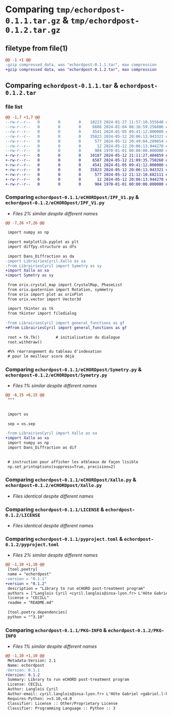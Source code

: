 # Comparing `tmp/echordpost-0.1.1.tar.gz` & `tmp/echordpost-0.1.2.tar.gz`

## filetype from file(1)

```diff
@@ -1 +1 @@
-gzip compressed data, was "echordpost-0.1.1.tar", max compression
+gzip compressed data, was "echordpost-0.1.2.tar", max compression
```

## Comparing `echordpost-0.1.1.tar` & `echordpost-0.1.2.tar`

### file list

```diff
@@ -1,7 +1,7 @@
--rw-r--r--   0        0        0    10223 2024-01-27 11:57:10.555640 echordpost-0.1.1/eCHORDpost/IPF_V1.py
--rw-r--r--   0        0        0     6608 2024-01-04 08:16:59.256806 echordpost-0.1.1/eCHORDpost/Symetry.py
--rw-r--r--   0        0        0     4541 2024-01-05 09:41:12.000000 echordpost-0.1.1/eCHORDpost/Xallo.py
--rw-r--r--   0        0        0    35823 2024-05-12 20:06:13.943321 echordpost-0.1.1/LICENSE
--rw-r--r--   0        0        0      577 2024-05-12 20:49:04.289054 echordpost-0.1.1/pyproject.toml
--rw-r--r--   0        0        0       12 2024-05-12 20:06:13.944270 echordpost-0.1.1/README.md
--rw-r--r--   0        0        0      904 1970-01-01 00:00:00.000000 echordpost-0.1.1/PKG-INFO
+-rw-r--r--   0        0        0    10187 2024-05-12 21:11:27.484859 echordpost-0.1.2/eCHORDpost/IPF_V1.py
+-rw-r--r--   0        0        0     6587 2024-05-12 21:09:35.750260 echordpost-0.1.2/eCHORDpost/Symetry.py
+-rw-r--r--   0        0        0     4541 2024-01-05 09:41:12.000000 echordpost-0.1.2/eCHORDpost/Xallo.py
+-rw-r--r--   0        0        0    35823 2024-05-12 20:06:13.943321 echordpost-0.1.2/LICENSE
+-rw-r--r--   0        0        0      577 2024-05-12 21:12:10.682111 echordpost-0.1.2/pyproject.toml
+-rw-r--r--   0        0        0       12 2024-05-12 20:06:13.944270 echordpost-0.1.2/README.md
+-rw-r--r--   0        0        0      904 1970-01-01 00:00:00.000000 echordpost-0.1.2/PKG-INFO
```

### Comparing `echordpost-0.1.1/eCHORDpost/IPF_V1.py` & `echordpost-0.1.2/eCHORDpost/IPF_V1.py`

 * *Files 2% similar despite different names*

```diff
@@ -7,26 +7,26 @@
 
 import numpy as np
 
 import matplotlib.pyplot as plt
 import diffpy.structure as dfs
 
 import Dans_Diffraction as da
-import LibrairiesCyril.Xallo as xa
-from LibrairiesCyril import Symetry as sy
+import Xallo as xa
+import Symetry as sy
 
 from orix.crystal_map import CrystalMap, PhaseList
 from orix.quaternion import Rotation, symmetry
 from orix import plot as orixPlot
 from orix.vector import Vector3d
 
 import tkinter as tk
 from tkinter import filedialog
 
-from LibrairiesCyril import general_functions as gf
+#from LibrairiesCyril import general_functions as gf
 
 root = tk.Tk()       # initialisation du dialogue
 root.withdraw()
 
 #%% réarrangement du tableau d'indexation
 # pour le meilleur score déjà
```

### Comparing `echordpost-0.1.1/eCHORDpost/Symetry.py` & `echordpost-0.1.2/eCHORDpost/Symetry.py`

 * *Files 1% similar despite different names*

```diff
@@ -6,15 +6,15 @@
 """
 
 
 import os
 
 sep = os.sep
 
-from LibrairiesCyril import Xallo as xa
+import Xallo as xa
 import numpy as np
 import Dans_Diffraction as dif
 
 
 # instruction pour afficher les atbleaux de façon lisible
 np.set_printoptions(suppress=True, precision=2)
```

### Comparing `echordpost-0.1.1/eCHORDpost/Xallo.py` & `echordpost-0.1.2/eCHORDpost/Xallo.py`

 * *Files identical despite different names*

### Comparing `echordpost-0.1.1/LICENSE` & `echordpost-0.1.2/LICENSE`

 * *Files identical despite different names*

### Comparing `echordpost-0.1.1/pyproject.toml` & `echordpost-0.1.2/pyproject.toml`

 * *Files 2% similar despite different names*

```diff
@@ -1,10 +1,10 @@
 [tool.poetry]
 name = "echordpost"
-version = "0.1.1"
+version = "0.1.2"
 description = "Library to run eCHORD post-treatment program"
 authors = ["Langlois Cyril <cyril.langlois@insa-lyon.fr> L'Hôte Gabriel <gabriel.l-hote@insa-lyon.fr>"]
 license = "CECILL"
 readme = "README.md"
 
 [tool.poetry.dependencies]
 python = "^3.10"
```

### Comparing `echordpost-0.1.1/PKG-INFO` & `echordpost-0.1.2/PKG-INFO`

 * *Files 1% similar despite different names*

```diff
@@ -1,10 +1,10 @@
 Metadata-Version: 2.1
 Name: echordpost
-Version: 0.1.1
+Version: 0.1.2
 Summary: Library to run eCHORD post-treatment program
 License: CECILL
 Author: Langlois Cyril
 Author-email: cyril.langlois@insa-lyon.fr> L'Hôte Gabriel <gabriel.l-hote@insa-lyon.fr
 Requires-Python: >=3.10,<4.0
 Classifier: License :: Other/Proprietary License
 Classifier: Programming Language :: Python :: 3
```

